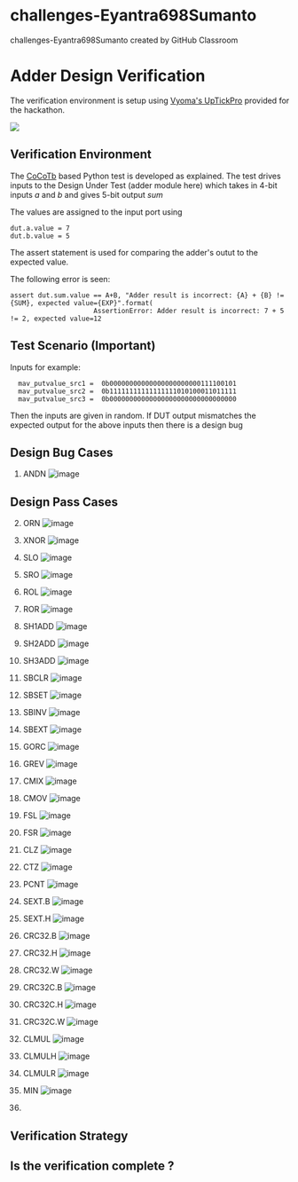 # challenges-Eyantra698Sumanto
challenges-Eyantra698Sumanto created by GitHub Classroom
# Adder Design Verification

The verification environment is setup using [Vyoma's UpTickPro](https://vyomasystems.com) provided for the hackathon.


![](https://i.imgur.com/miWGA1o.png)

## Verification Environment

The [CoCoTb](https://www.cocotb.org/) based Python test is developed as explained. The test drives inputs to the Design Under Test (adder module here) which takes in 4-bit inputs *a* and *b* and gives 5-bit output *sum*

The values are assigned to the input port using 
```
dut.a.value = 7
dut.b.value = 5
```

The assert statement is used for comparing the adder's outut to the expected value.

The following error is seen:
```
assert dut.sum.value == A+B, "Adder result is incorrect: {A} + {B} != {SUM}, expected value={EXP}".format(
                     AssertionError: Adder result is incorrect: 7 + 5 != 2, expected value=12
```
## Test Scenario **(Important)**

  Inputs for example:
  ```
    mav_putvalue_src1 =  0b00000000000000000000000111100101
    mav_putvalue_src2 =  0b11111111111111111010100011011111
    mav_putvalue_src3 =  0b00000000000000000000000000000000
  ```
  
  Then the inputs are given in random.
 If DUT output mismatches the expected output for the above inputs then there is a design bug
## Design Bug Cases
1. ANDN 
![image](https://user-images.githubusercontent.com/58599984/180603638-2665f149-c166-4df2-abdf-7d7ff9fe2444.png)

## Design Pass Cases
2. ORN 
 ![image](https://user-images.githubusercontent.com/58599984/180603605-b8984b6e-66cb-48d1-9292-f6b8157dc477.png)
3. XNOR
![image](https://user-images.githubusercontent.com/58599984/180603678-1e857bac-1bdd-4365-b452-1e5e0da59e67.png)
4. SLO
![image](https://user-images.githubusercontent.com/58599984/180603742-eaf4c7ee-8d66-4abd-9768-bcc1d1d44998.png)
5. SRO
![image](https://user-images.githubusercontent.com/58599984/180603783-e0b87ce2-229f-4513-a2cb-911a5fec2b2d.png)
6. ROL
![image](https://user-images.githubusercontent.com/58599984/180603816-6bbf7c58-d03f-4690-84a6-419cbc549b03.png)
7. ROR
![image](https://user-images.githubusercontent.com/58599984/180603854-186e5eb7-8f71-4c8e-91e7-0379ac553a57.png)
8. SH1ADD
![image](https://user-images.githubusercontent.com/58599984/180603922-0fbb5edb-4628-47c8-aadb-fe0b96d6fc71.png)
9. SH2ADD
![image](https://user-images.githubusercontent.com/58599984/180603980-b8508551-a76c-491e-8d03-343549725ffc.png)
10. SH3ADD
![image](https://user-images.githubusercontent.com/58599984/180604018-82679886-83ce-4199-a422-6e48f174fece.png)
11. SBCLR
![image](https://user-images.githubusercontent.com/58599984/180604070-4e733054-73a7-4d3e-b101-55e2f3e2426f.png)
12. SBSET
![image](https://user-images.githubusercontent.com/58599984/180604114-5bbeeef2-b2ba-4737-8287-c42e10d3b68f.png)

13. SBINV
![image](https://user-images.githubusercontent.com/58599984/180604169-e4f89c48-96ac-470f-bf7a-25f08861d16a.png)
14. SBEXT
![image](https://user-images.githubusercontent.com/58599984/180604219-be5116ac-9145-4635-93d2-43a8f9c02c93.png)
15. GORC
![image](https://user-images.githubusercontent.com/58599984/180604268-5d7acc44-75c8-4323-9bfc-f0554d1e0bfa.png)
16. GREV
![image](https://user-images.githubusercontent.com/58599984/180604351-f800f2fd-0ef6-475c-b9c0-6b4413593c24.png)
17. CMIX
 ![image](https://user-images.githubusercontent.com/58599984/180604412-957f8845-b005-485c-84c5-e95aa8a966a5.png)
 18. CMOV
 ![image](https://user-images.githubusercontent.com/58599984/180604437-8d8f8454-4abb-433d-b8d4-3cfcba6ff52f.png)
19. FSL
![image](https://user-images.githubusercontent.com/58599984/180604477-ffc32500-83ad-4965-ab24-56059bdb9647.png)
20. FSR
![image](https://user-images.githubusercontent.com/58599984/180604511-b5548b19-d9e2-4d19-8778-af95d048ed26.png)
21. CLZ
![image](https://user-images.githubusercontent.com/58599984/180609566-f6b35cd8-8cd5-471c-a40b-53a2f59b1d95.png)
22. CTZ
![image](https://user-images.githubusercontent.com/58599984/180611046-3488aff1-2fb1-4b5a-953a-2ef95fc27950.png)
24. PCNT 
![image](https://user-images.githubusercontent.com/58599984/180611010-2f9b40cb-cf84-4ef5-ad53-6fa4265fe1c7.png)
25. SEXT.B
![image](https://user-images.githubusercontent.com/58599984/180611110-433525d5-d309-4aea-b0b3-f684e1095c45.png)
26. SEXT.H
![image](https://user-images.githubusercontent.com/58599984/180611150-5c4c4998-dd49-423a-8ca4-19cfd3698e34.png)
27. CRC32.B
![image](https://user-images.githubusercontent.com/58599984/180611215-61d9d8fe-a860-4b8a-8db9-c3a155f58a49.png)
28. CRC32.H
![image](https://user-images.githubusercontent.com/58599984/180611256-15b067eb-5383-4438-987f-e77277b4ca03.png)
29. CRC32.W
![image](https://user-images.githubusercontent.com/58599984/180611300-d47b02b4-2397-4c9c-8e25-c105e8027303.png)
30. CRC32C.B
![image](https://user-images.githubusercontent.com/58599984/180611359-9a6fdb2e-55ca-41fc-9acf-e67700749c4a.png)
31. CRC32C.H
![image](https://user-images.githubusercontent.com/58599984/180611415-af6f1f10-db45-40ce-9056-d2d7cfa91b4d.png)
32. CRC32C.W
![image](https://user-images.githubusercontent.com/58599984/180611461-bc9a8b4b-9aa8-4bff-a4f3-12c785a10cf5.png)
33. CLMUL
![image](https://user-images.githubusercontent.com/58599984/180611502-b0c837ae-38c8-433e-ba6a-f4cd150afb22.png)
34. CLMULH
![image](https://user-images.githubusercontent.com/58599984/180611597-44646c74-7833-42f7-8912-c1e6fcca9667.png)
35. CLMULR
![image](https://user-images.githubusercontent.com/58599984/180611779-889127bb-6772-4869-922b-26ed7a4d26e3.png)
36. MIN
![image](https://user-images.githubusercontent.com/58599984/180611841-423b6f9e-3ecf-4f86-8b72-2fb7e01cf2ad.png)
37. 







## Verification Strategy

## Is the verification complete ?
